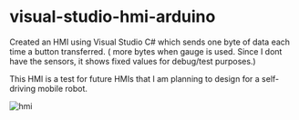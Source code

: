 # visual-studio-hmi-arduino

Created an HMI using Visual Studio C# which sends one byte of data each time a button transferred. ( more bytes when gauge is used. Since I dont have the sensors, it shows fixed values for debug/test purposes.) 

This HMI is a test for future HMIs that I am planning to design for a self-driving mobile robot.


![hmi](https://user-images.githubusercontent.com/49839246/166993681-780771ac-da2b-4eb7-bd57-c5f49f6d1454.PNG)
